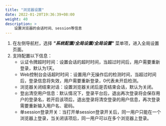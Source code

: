 ```yaml
---
title: "浏览器设置"
date: 2022-01-20T19:36:39+08:00
weight: 40
description: >
    设置浏览器的会话时间、session等信息
---
```


1. 在左侧导航栏，选择 **_"系统配置/全局设置/全局设置"_** 菜单项，进入全局设置页面。
2. 支持配置以下信息：
    - 认证令牌超时时间：设置会话的超时时间，当超过时间后，用户需要重新登录，默认为1天。
    - Web控制台会话超时时间：设置用户无操作后的检测时间，当超过时间后，登录信息将失效，用户需要重新登录，0代表未开启检测。
    - 浏览器关闭结束对话：设置浏览器关闭后是否结束会话，默认为关闭。
    - 登出清空用户信息：默认情况下，登录平台后，退出再次登录将会保存用户的登录名，若开启该项后，退出登录将清空登录的用户信息，再次登录需要重新输入用户名、密码。
    - 单session登录开关：当打开单session登录开关后，同一用户只能在一个浏览器上登录，当关闭该项后，同一用户可以在多个浏览器上登录。
